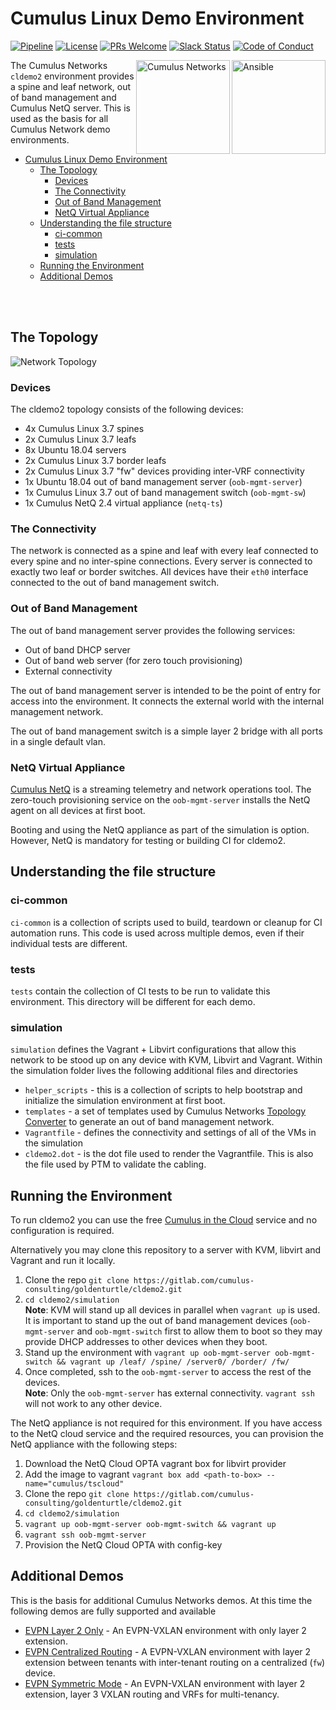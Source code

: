 # Cumulus Linux Demo Environment

[![Pipeline](https://gitlab.com/cumulus-consulting/goldenturtle/cldemo2/badges/master/pipeline.svg)](https://gitlab.com/cumulus-consulting/goldenturtle/cldemo2/pipelines)
[![License](https://img.shields.io/badge/License-Apache%202.0-83389B.svg)](https://opensource.org/licenses/Apache-2.0)
[![PRs Welcome](https://img.shields.io/badge/PRs-welcome-brightgreen.svg)](http://makeapullrequest.com)
[![Slack Status](https://img.shields.io/badge/Slack-2800+-F1446F)](https://slack.cumulusnetworks.com)
[![Code of Conduct](https://img.shields.io/badge/Contributing-Code%20of%20Conduct-1EB5BD)](https://docs.cumulusnetworks.com/contributor-guide/#contributor-covenant-code-of-conduct)

<img src="https://www.ansible.com/hubfs/2016_Images/Assets/Ansible-Mark-Large-RGB-BlackOutline.png" height="150" title="Ansible" align="right" /> 
<img src="https://gitlab.com/cumulus-consulting/goldenturtle/cldemo2/-/raw/master/documentation/images/cumulus-logo.svg" height="150" title="Cumulus Networks" align="right" /> 

The Cumulus Networks `cldemo2` environment provides a spine and leaf network, out of band management and Cumulus NetQ server. 
This is used as the basis for all Cumulus Network demo environments. 

- [Cumulus Linux Demo Environment](#cumulus-linux-demo-environment)
  * [The Topology](#the-topology)
    + [Devices](#devices)
    + [The Connectivity](#the-connectivity)
    + [Out of Band Management](#out-of-band-management)
    + [NetQ Virtual Appliance](#netq-virtual-appliance)
  * [Understanding the file structure](#understanding-the-file-structure)
    + [ci-common](#ci-common)
    + [tests](#tests)
    + [simulation](#simulation)
  * [Running the Environment](#running-the-environment)
  * [Additional Demos](#additional-demos)


<br /><br/>

## The Topology

<img src="https://gitlab.com/cumulus-consulting/goldenturtle/cldemo2/-/raw/master/documentation/diagrams/cldemo2-diagram.svg" title="Network Topology" />

### Devices

The cldemo2 topology consists of the following devices:

- 4x Cumulus Linux 3.7 spines
- 2x Cumulus Linux 3.7 leafs
- 8x Ubuntu 18.04 servers
- 2x Cumulus Linux 3.7 border leafs
- 2x Cumulus Linux 3.7 "fw" devices providing inter-VRF connectivity
- 1x Ubuntu 18.04 out of band management server (`oob-mgmt-server`)
- 1x Cumulus Linux 3.7 out of band management switch (`oob-mgmt-sw`)
- 1x Cumulus NetQ 2.4 virtual appliance (`netq-ts`)

### The Connectivity

The network is connected as a spine and leaf with every leaf connected to every spine and no inter-spine connections.
Every server is connected to exactly two leaf or border switches.
All devices have their `eth0` interface connected to the out of band management switch.

### Out of Band Management

The out of band management server provides the following services:

- Out of band DHCP server
- Out of band web server (for zero touch provisioning) 
- External connectivity

The out of band management server is intended to be the point of entry for access into the environment. It connects the external world with the internal management network.

The out of band management switch is a simple layer 2 bridge with all ports in a single default vlan.

### NetQ Virtual Appliance

[Cumulus NetQ](https://cumulusnetworks.com/products/netq/) is a streaming telemetry and network operations tool. 
The zero-touch provisioning service on the `oob-mgmt-server` installs the NetQ agent on all devices at first boot.

Booting and using the NetQ appliance as part of the simulation is option.
However, NetQ is mandatory for testing or building CI for cldemo2.

## Understanding the file structure

### ci-common

`ci-common` is a collection of scripts used to build, teardown or cleanup for CI automation runs. This code is used across multiple demos, even if their individual tests are different.

### tests

`tests` contain the collection of CI tests to be run to validate this environment. This directory will be different for each demo.

### simulation

`simulation` defines the Vagrant + Libvirt configurations that allow this network to be stood up on any device with KVM, Libvirt and Vagrant.
Within the simulation folder lives the following additional files and directories

- `helper_scripts` - this is a collection of scripts to help bootstrap and initialize the simulation environment at first boot.
- `templates` - a set of templates used by Cumulus Networks [Topology Converter](https://gitlab.com/cumulus-consulting/tools/topology_converter) to generate an out of band management network.
- `Vagrantfile` - defines the connectivity and settings of all of the VMs in the simulation
- `cldemo2.dot` - is the dot file used to render the Vagrantfile. This is also the file used by PTM to validate the cabling. 

## Running the Environment

To run cldemo2 you can use the free [Cumulus in the Cloud](https://cumulusnetworks.com/citc) service and no configuration is required. 

Alternatively you may clone this repository to a server with KVM, libvirt and Vagrant and run it locally.
1) Clone the repo `git clone https://gitlab.com/cumulus-consulting/goldenturtle/cldemo2.git`
2) `cd cldemo2/simulation`  
**Note**: KVM will stand up all devices in parallel when `vagrant up` is used. It is important to stand up the out of band management devices (`oob-mgmt-server` and `oob-mgmt-switch` first to allow them to boot so they may provide DHCP addresses to other devices when they boot.
3) Stand up the environment with `vagrant up oob-mgmt-server oob-mgmt-switch && vagrant up /leaf/ /spine/ /server0/ /border/ /fw/` 
4) Once completed, ssh to the `oob-mgmt-server` to access the rest of the devices.  
**Note**: Only the `oob-mgmt-server` has external connectivity. `vagrant ssh` will not work to any other device.

The NetQ appliance is not required for this environment. If you have access to the NetQ cloud service and the required resources, you can provision the NetQ appliance with the following steps:

1) Download the NetQ Cloud OPTA vagrant box for libvirt provider
2) Add the image to vagrant `vagrant box add <path-to-box> --name="cumulus/tscloud"`
3) Clone the repo `git clone https://gitlab.com/cumulus-consulting/goldenturtle/cldemo2.git`
4) `cd cldemo2/simulation`
5) `vagrant up oob-mgmt-server oob-mgmt-switch && vagrant up`
6) `vagrant ssh oob-mgmt-server`
7) Provision the NetQ Cloud OPTA with config-key

## Additional Demos

This is the basis for additional Cumulus Networks demos. At this time the following demos are fully supported and available

- [EVPN Layer 2 Only](https://gitlab.com/cumulus-consulting/goldenturtle/dc_configs_vxlan_evpnl2only) - An EVPN-VXLAN environment with only layer 2 extension.
- [EVPN Centralized Routing](https://gitlab.com/cumulus-consulting/goldenturtle/dc_configs_vxlan_evpncent) - A EVPN-VXLAN environment with layer 2 extension between tenants with inter-tenant routing on a centralized (`fw`) device.
- [EVPN Symmetric Mode](https://gitlab.com/cumulus-consulting/goldenturtle/dc_configs_vxlan_evpnsym) - An EVPN-VXLAN environment with layer 2 extension, layer 3 VXLAN routing and VRFs for multi-tenancy.
